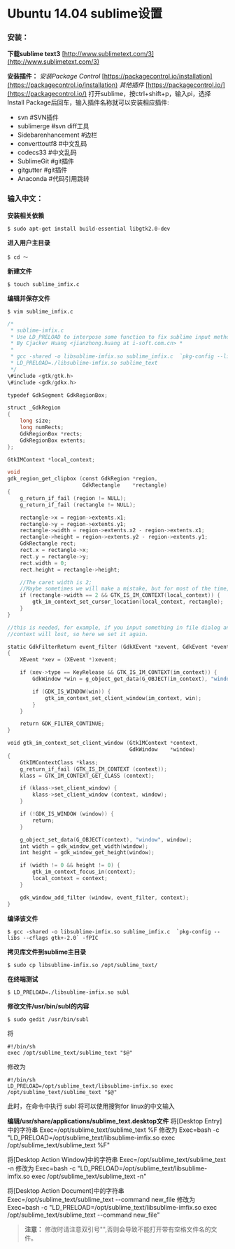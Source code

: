 # Ubuntu 14.04 sublime设置
### 安装：
**下载sublime text3**
[http://www.sublimetext.com/3](http://www.sublimetext.com/3)

**安装插件：**
*安装Package Control*
[https://packagecontrol.io/installation](https://packagecontrol.io/installation)
*其他插件*
[https://packagecontrol.io/](https://packagecontrol.io/)
打开sublime，按ctrl+shift+p，输入pi，选择Install Package后回车，输入插件名称就可以安装相应插件:

+ svn     #SVN插件
+ sublimerge  #svn diff工具
+ Sidebarenhancement  #边栏
+ converttoutf8   #中文乱码
+ codecs33    #中文乱码
+ SublimeGit  #git插件
+ gitgutter   #git插件
+ Anaconda    #代码引用跳转

### 输入中文：
**安装相关依赖**
```shell
$ sudo apt-get install build-essential libgtk2.0-dev
```

**进入用户主目录**
```shell
$ cd ～
```

**新建文件**
```shell
$ touch sublime_imfix.c
```

**编辑并保存文件**
```shell
$ vim sublime_imfix.c
```

```c
/*
 * sublime-imfix.c
 * Use LD_PRELOAD to interpose some function to fix sublime input method support for linux.
 * By Cjacker Huang <jianzhong.huang at i-soft.com.cn> *
 *
 * gcc -shared -o libsublime-imfix.so sublime_imfix.c  `pkg-config --libs --cflags gtk+-2.0` -fPIC
 * LD_PRELOAD=./libsublime-imfix.so sublime_text
 */
\#include <gtk/gtk.h>
\#include <gdk/gdkx.h>

typedef GdkSegment GdkRegionBox;

struct _GdkRegion
{
    long size;
    long numRects;
    GdkRegionBox *rects;
    GdkRegionBox extents;
};

GtkIMContext *local_context;

void
gdk_region_get_clipbox (const GdkRegion *region,
                        GdkRectangle    *rectangle)
{
    g_return_if_fail (region != NULL);
    g_return_if_fail (rectangle != NULL);

    rectangle->x = region->extents.x1;
    rectangle->y = region->extents.y1;
    rectangle->width = region->extents.x2 - region->extents.x1;
    rectangle->height = region->extents.y2 - region->extents.y1;
    GdkRectangle rect;
    rect.x = rectangle->x;
    rect.y = rectangle->y;
    rect.width = 0;
    rect.height = rectangle->height;

    //The caret width is 2;
    //Maybe sometimes we will make a mistake, but for most of the time, it should be the caret.
    if (rectangle->width == 2 && GTK_IS_IM_CONTEXT(local_context)) {
        gtk_im_context_set_cursor_location(local_context, rectangle);
    }
}

//this is needed, for example, if you input something in file dialog and return back the edit area
//context will lost, so here we set it again.

static GdkFilterReturn event_filter (GdkXEvent *xevent, GdkEvent *event, gpointer im_context)
{
    XEvent *xev = (XEvent *)xevent;

    if (xev->type == KeyRelease && GTK_IS_IM_CONTEXT(im_context)) {
        GdkWindow *win = g_object_get_data(G_OBJECT(im_context), "window");

        if (GDK_IS_WINDOW(win)) {
            gtk_im_context_set_client_window(im_context, win);
        }
    }

    return GDK_FILTER_CONTINUE;
}

void gtk_im_context_set_client_window (GtkIMContext *context,
                                       GdkWindow    *window)
{
    GtkIMContextClass *klass;
    g_return_if_fail (GTK_IS_IM_CONTEXT (context));
    klass = GTK_IM_CONTEXT_GET_CLASS (context);

    if (klass->set_client_window) {
        klass->set_client_window (context, window);
    }

    if (!GDK_IS_WINDOW (window)) {
        return;
    }

    g_object_set_data(G_OBJECT(context), "window", window);
    int width = gdk_window_get_width(window);
    int height = gdk_window_get_height(window);

    if (width != 0 && height != 0) {
        gtk_im_context_focus_in(context);
        local_context = context;
    }

    gdk_window_add_filter (window, event_filter, context);
}
```

**编译该文件**
```shell
$ gcc -shared -o libsublime-imfix.so sublime_imfix.c  `pkg-config --libs --cflags gtk+-2.0` -fPIC
```

**拷贝库文件到sublime主目录**
```shell
$ sudo cp libsublime-imfix.so /opt/sublime_text/
```

**在终端测试**
```shell
$ LD_PRELOAD=./libsublime-imfix.so subl
```

**修改文件/usr/bin/subl的内容**
```shell
$ sudo gedit /usr/bin/subl
```
将
```shell
#!/bin/sh
exec /opt/sublime_text/sublime_text "$@"
```
修改为
```shell
#!/bin/sh
LD_PRELOAD=/opt/sublime_text/libsublime-imfix.so exec /opt/sublime_text/sublime_text "$@"
```
此时，在命令中执行 subl 将可以使用搜狗for linux的中文输入


**编辑/usr/share/applications/sublime_text.desktop文件**
将[Desktop Entry]中的字符串
Exec=/opt/sublime_text/sublime_text %F
修改为
Exec=bash -c "LD_PRELOAD=/opt/sublime_text/libsublime-imfix.so exec /opt/sublime_text/sublime_text %F"

将[Desktop Action Window]中的字符串
Exec=/opt/sublime_text/sublime_text -n
修改为
Exec=bash -c "LD_PRELOAD=/opt/sublime_text/libsublime-imfix.so exec /opt/sublime_text/sublime_text -n"

将[Desktop Action Document]中的字符串
Exec=/opt/sublime_text/sublime_text --command new_file
修改为
Exec=bash -c "LD_PRELOAD=/opt/sublime_text/libsublime-imfix.so exec /opt/sublime_text/sublime_text --command new_file"

> **注意：**
> 修改时请注意双引号"",否则会导致不能打开带有空格文件名的文件。

